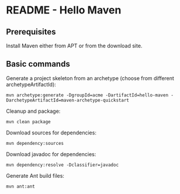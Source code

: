 README - Hello Maven
====================

## Prerequisites ##

Install Maven either from APT or from the download site.

## Basic commands ##

Generate a project skeleton from an archetype (choose from different archetypeArtifactId):

    mvn archetype:generate -DgroupId=acme -DartifactId=hello-maven -DarchetypeArtifactId=maven-archetype-quickstart

Cleanup and package:

    mvn clean package

Download sources for dependencies:

    mvn dependency:sources

Download javadoc for dependencies:

    mvn dependency:resolve -Dclassifier=javadoc

Generate Ant build files:

    mvn ant:ant
